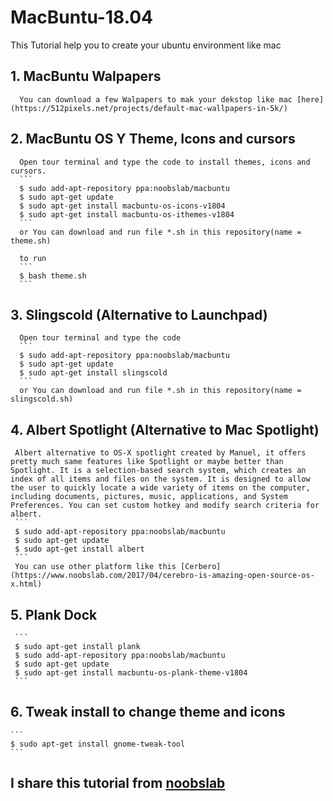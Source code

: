 # MacBuntu-18.04
This Tutorial help you to  create your ubuntu environment like mac
## 1. MacBuntu Walpapers
      You can download a few Walpapers to mak your dekstop like mac [here](https://512pixels.net/projects/default-mac-wallpapers-in-5k/)
## 2. MacBuntu OS Y Theme, Icons and cursors
      Open tour terminal and type the code to install themes, icons and cursors.
      ```
      $ sudo add-apt-repository ppa:noobslab/macbuntu
      $ sudo apt-get update
      $ sudo apt-get install macbuntu-os-icons-v1804
      $ sudo apt-get install macbuntu-os-ithemes-v1804
      ```
      or You can download and run file *.sh in this repository(name = theme.sh)

      to run
      ```
      $ bash theme.sh
      ```
## 3. Slingscold (Alternative to Launchpad)
      Open tour terminal and type the code
      ```
      $ sudo add-apt-repository ppa:noobslab/macbuntu
      $ sudo apt-get update
      $ sudo apt-get install slingscold
      ```
      or You can download and run file *.sh in this repository(name = slingscold.sh)
## 4. Albert Spotlight (Alternative to Mac Spotlight)
     Albert alternative to OS-X spotlight created by Manuel, it offers pretty much same features like Spotlight or maybe better than Spotlight. It is a selection-based search system, which creates an index of all items and files on the system. It is designed to allow the user to quickly locate a wide variety of items on the computer, including documents, pictures, music, applications, and System Preferences. You can set custom hotkey and modify search criteria for albert.
     ```
     $ sudo add-apt-repository ppa:noobslab/macbuntu
     $ sudo apt-get update
     $ sudo apt-get install albert
     ```
     You can use other platform like this [Cerbero](https://www.noobslab.com/2017/04/cerebro-is-amazing-open-source-os-x.html)
## 5. Plank Dock
     ```
     $ sudo apt-get install plank
     $ sudo add-apt-repository ppa:noobslab/macbuntu
     $ sudo apt-get update
     $ sudo apt-get install macbuntu-os-plank-theme-v1804
     ```

## 6. Tweak install to change theme and icons
    ```
    $ sudo apt-get install gnome-tweak-tool
    ```

## I share this tutorial from [noobslab](https://www.noobslab.com)
